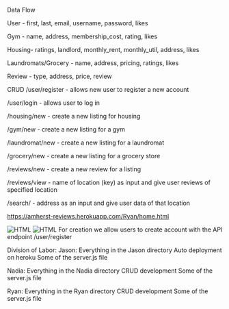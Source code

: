 Data Flow

User - first, last, email, username, password, likes

Gym - name, address, membership_cost, rating, likes

Housing- ratings, landlord, monthly_rent, monthly_util, address, likes

Laundromats/Grocery - name, address, pricing, ratings, likes

Review - type, address, price, review

CRUD
/user/register - allows new user to register a new account

/user/login - allows user to log in

/housing/new -  create a new listing for housing

/gym/new -  create a new listing for a gym

/laundromat/new - create a new listing for a laundromat

/grocery/new -  create a new listing for a grocery store

/reviews/new - create a new review for a listing

/reviews/view - name of location (key) as input and give user reviews of specified location

/search/ - address as an input and give user data of that location

https://amherst-reviews.herokuapp.com/Ryan/home.html

![HTML](pictures/Create-Pre.JPG)
![HTML](pictures/Create-Post.JPG)
For creation we allow users to create account with the API endpoint /user/register

Division of Labor:
Jason:
Everything in the Jason directory
Auto deployment on heroku
Some of the server.js file

Nadia:
Everything in the Nadia directory
CRUD development
Some of the server.js file

Ryan:
Everything in the Ryan directory
CRUD development
Some of the server.js file
